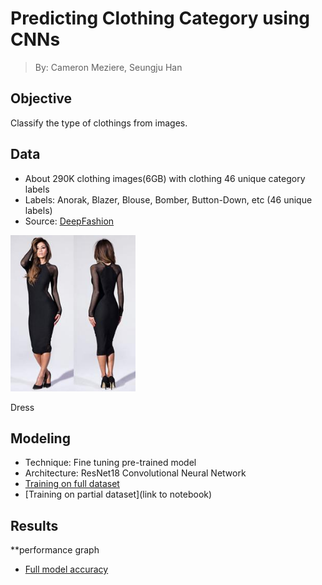 # Predicting Clothing Category using CNNs
> By: Cameron Meziere, Seungju Han

## Objective
Classify the type of clothings from images.

## Data
* About 290K clothing images(6GB) with clothing 46 unique category labels
* Labels: Anorak, Blazer, Blouse, Bomber, Button-Down, etc (46 unique labels)
* Source: [DeepFashion](http://mmlab.ie.cuhk.edu.hk/projects/DeepFashion/AttributePrediction.html)
<p align="left">
  <img src="images/dress.jpg" width="200"/>
  <div class="litext">Dress</div>
</p>

## Modeling
* Technique: Fine tuning pre-trained model
* Architecture: ResNet18 Convolutional Neural Network
* [Training on full dataset](https://github.com/seungjoohan/Fashion_Prediction/blob/main/resnet18_v1.ipynb)
* [Training on partial dataset](link to notebook)

## Results
**performance graph
* [Full model accuracy](https://github.com/seungjoohan/Fashion_Prediction/blob/main/resnet18_v1_acc.ipynb)
